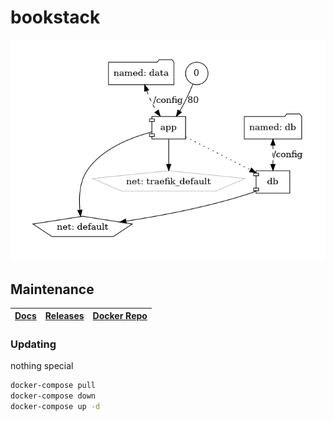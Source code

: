 # bookstack

![Architecture](architecture.png?raw=true)

## Maintenance

| [Docs](https://www.bookstackapp.com/docs/) | [Releases](https://github.com/BookStackApp/BookStack/releases) | [Docker Repo](https://github.com/linuxserver/docker-bookstack) |
| --- | --- | --- |

### Updating

nothing special

```bash
docker-compose pull
docker-compose down
docker-compose up -d
```
